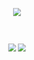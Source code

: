 <header align = "center">
	<img src = "https://capsule-render.vercel.app/api?type=waving&color=0:e4e8ff,100:0080ff&height=180&section=header&text=Bhinney&fontSize=32&animation=fadeIn&fontAlignY=36&fontColor=ffffff"/>
	</header>


<div align="center">
	<img src="https://img.shields.io/badge/Java-89a8ff?style=flat&logo=Java&logoColor=white" />
	<img src="https://img.shields.io/badge/Spring Boot-89a8ff?style=flat&logo=SpringBoot&logoColor=white" />
</div>
